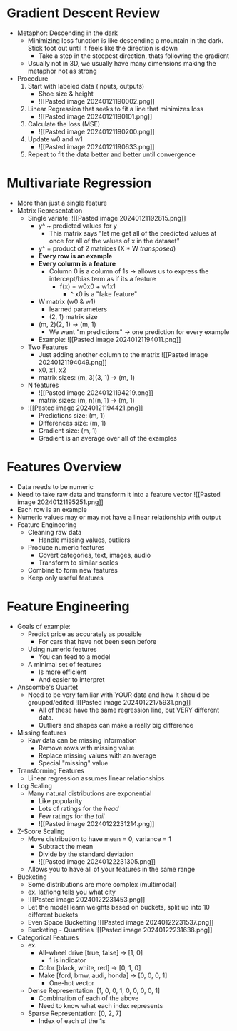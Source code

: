# Gradient Descent Review
- Metaphor: Descending in the dark
	- Minimizing loss function is like descending a mountain in the dark. Stick foot out until it feels like the direction is down
		- Take a step in the steepest direction, thats following the gradient
	- Usually not in 3D, we usually have many dimensions making the metaphor not as strong
- Procedure
	1. Start with labeled data (inputs, outputs)
		- Shoe size & height
		- ![[Pasted image 20240121190002.png]]
	2.  Linear Regression that seeks to fit a line that minimizes loss
		- ![[Pasted image 20240121190101.png]]
	3. Calculate the loss (MSE)
		- ![[Pasted image 20240121190200.png]]
	4. Update w0 and w1
		- ![[Pasted image 20240121190633.png]]
	5. Repeat to fit the data better and better until convergence

# Multivariate Regression
- More than just a single feature
- Matrix Representation
	- Single variate: ![[Pasted image 20240121192815.png]]
		- y^ ~ predicted values for y
			- This matrix says "let me get all of the predicted values at once for all of the values of x in the dataset"
		- y^ = product of 2 matrices (X * W *transposed*)
		- **Every row is an example**
		- **Every column is a feature**
			- Column 0 is a column of 1s -> allows us to express the intercept/bias term as if its a feature
				- f(x) = w0x0 + w1x1
					- ^ x0 is a "fake feature"
		- W matrix (w0 & w1)
			- learned parameters
			- (2, 1) matrix size
		- (m, 2)(2, 1) -> (m, 1)
			- We want "m predictions" -> one prediction for every example
		- Example: ![[Pasted image 20240121194011.png]]
	- Two Features
		- Just adding another column to the matrix ![[Pasted image 20240121194049.png]]
		- x0, x1, x2
		- matrix sizes: (m, 3)(3, 1) -> (m, 1)
	- N features
		-  ![[Pasted image 20240121194219.png]]
		- matrix sizes: (m, n)(n, 1) -> (m, 1)
	- ![[Pasted image 20240121194421.png]]
		- Predictions size: (m, 1)
		- Differences size: (m, 1)
		- Gradient size: (m, 1)
		- Gradient is an average over all of the examples

# Features Overview
- Data needs to be numeric
- Need to take raw data and transform it into a feature vector ![[Pasted image 20240121195251.png]]
- Each row is an example
- Numeric values may or may not have a linear relationship with output
- Feature Engineering
	- Cleaning raw data
		- Handle missing values, outliers
	- Produce numeric features
		- Covert categories, text, images, audio
		- Transform to similar scales
	- Combine to form new features
	- Keep only useful features

# Feature Engineering

- Goals of example:
	- Predict price as accurately as possible
		- For cars that have not been seen before
	- Using numeric features
		- You can feed to a model
	- A minimal set of features
		- Is more efficient 
		- And easier to interpret
- Anscombe's Quartet
	- Need to be very familiar with YOUR data and how it should be grouped/edited ![[Pasted image 20240122175931.png]]
		- All of these have the same regression line, but VERY different data. 
		- Outliers and shapes can make a really big difference
- Missing features
	- Raw data can be missing information
		- Remove rows with missing value
		- Replace missing values with an average
		- Special "missing" value
- Transforming Features
	- Linear regression assumes linear relationships
- Log Scaling
	- Many natural distributions are exponential
		- Like popularity
		- Lots of ratings for the *head*
		- Few ratings for the *tail*
		- ![[Pasted image 20240122231214.png]]
- Z-Score Scaling
	- Move distribution to have mean = 0, variance = 1
		- Subtract the mean
		- Divide by the standard deviation
		- ![[Pasted image 20240122231305.png]]
	- Allows you to have all of your features in the same range
- Bucketing
	- Some distributions are more complex (multimodal)
	- ex. lat/long tells you what city
	- ![[Pasted image 20240122231453.png]]
	- Let the model learn weights based on buckets, split up into 10 different buckets
	- Even Space Bucketting ![[Pasted image 20240122231537.png]]
	- Bucketing - Quantities ![[Pasted image 20240122231638.png]]
- Categorical Features
	- ex.
		- All-wheel drive [true, false] -> [1, 0]
			- 1 is indicator
		- Color [black, white, red] -> [0, 1, 0]
		- Make [ford, bmw, audi, honda] -> [0, 0, 0, 1]
			- One-hot vector
	- Dense Representation: [1, 0, 0, 1, 0, 0, 0, 0, 1]
		- Combination of each of the above
		- Need to know what each index represents
	- Sparse Representation: [0, 2, 7]
		- Index of each of the 1s

